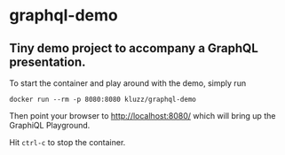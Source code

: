# graphql-demo
## Tiny demo project to accompany a GraphQL presentation.

To start the container and play around with the demo, simply run

`docker run --rm -p 8080:8080 kluzz/graphql-demo`

Then point your browser to [http://localhost:8080/](http://localhost:8080/) which will bring up the GraphiQL Playground.

Hit `ctrl-c` to stop the container.
